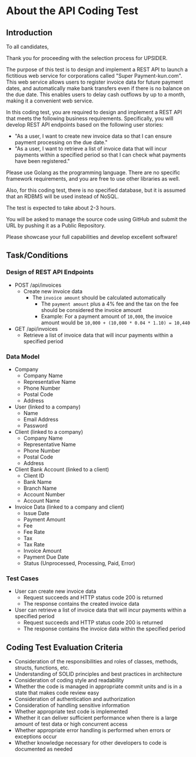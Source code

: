 
# About the API Coding Test

## Introduction

To all candidates,

Thank you for proceeding with the selection process for UPSIDER.

The purpose of this test is to design and implement a REST API to launch a fictitious web service for corporations called "Super Payment-kun.com". This web service allows users to register invoice data for future payment dates, and automatically make bank transfers even if there is no balance on the due date. This enables users to delay cash outflows by up to a month, making it a convenient web service.

In this coding test, you are required to design and implement a REST API that meets the following business requirements. Specifically, you will develop REST API endpoints based on the following user stories:

* "As a user, I want to create new invoice data so that I can ensure payment processing on the due date."
* "As a user, I want to retrieve a list of invoice data that will incur payments within a specified period so that I can check what payments have been registered."

Please use Golang as the programming language.
There are no specific framework requirements, and you are free to use other libraries as well.

Also, for this coding test, there is no specified database, but it is assumed that an RDBMS will be used instead of NoSQL.

The test is expected to take about 2-3 hours.

You will be asked to manage the source code using GitHub and submit the URL by pushing it as a Public Repository.

Please showcase your full capabilities and develop excellent software!

## Task/Conditions

### Design of REST API Endpoints

* POST /api/invoices
  * Create new invoice data
    * The `invoice amount` should be calculated automatically
      * The `payment amount` plus a 4% fee and the tax on the fee should be considered the invoice amount
      * Example: For a payment amount of `10,000`, the invoice amount would be `10,000 + (10,000 * 0.04 * 1.10) = 10,440`
* GET /api/invoices
  * Retrieve a list of invoice data that will incur payments within a specified period

### Data Model

* Company
  * Company Name
  * Representative Name
  * Phone Number
  * Postal Code
  * Address
* User (linked to a company)
  * Name
  * Email Address
  * Password
* Client (linked to a company)
  * Company Name
  * Representative Name
  * Phone Number
  * Postal Code
  * Address
* Client Bank Account (linked to a client)
  * Client ID
  * Bank Name
  * Branch Name
  * Account Number
  * Account Name
* Invoice Data (linked to a company and client)
  * Issue Date
  * Payment Amount
  * Fee
  * Fee Rate
  * Tax
  * Tax Rate
  * Invoice Amount
  * Payment Due Date
  * Status (Unprocessed, Processing, Paid, Error)

### Test Cases

* User can create new invoice data
  * Request succeeds and HTTP status code 200 is returned
  * The response contains the created invoice data
* User can retrieve a list of invoice data that will incur payments within a specified period
  * Request succeeds and HTTP status code 200 is returned
  * The response contains the invoice data within the specified period

## Coding Test Evaluation Criteria

* Consideration of the responsibilities and roles of classes, methods, structs, functions, etc.
* Understanding of SOLID principles and best practices in architecture
* Consideration of coding style and readability
* Whether the code is managed in appropriate commit units and is in a state that makes code review easy
* Consideration of authentication and authorization
* Consideration of handling sensitive information
* Whether appropriate test code is implemented
* Whether it can deliver sufficient performance when there is a large amount of test data or high concurrent access
* Whether appropriate error handling is performed when errors or exceptions occur
* Whether knowledge necessary for other developers to code is documented as needed
